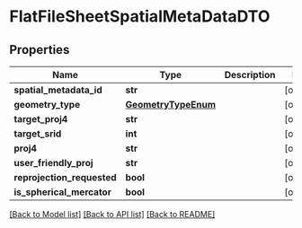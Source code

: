 # FlatFileSheetSpatialMetaDataDTO

## Properties
Name | Type | Description | Notes
------------ | ------------- | ------------- | -------------
**spatial_metadata_id** | **str** |  | [optional] 
**geometry_type** | [**GeometryTypeEnum**](GeometryTypeEnum.md) |  | [optional] 
**target_proj4** | **str** |  | [optional] 
**target_srid** | **int** |  | [optional] 
**proj4** | **str** |  | [optional] 
**user_friendly_proj** | **str** |  | [optional] 
**reprojection_requested** | **bool** |  | [optional] 
**is_spherical_mercator** | **bool** |  | [optional] 

[[Back to Model list]](../README.md#documentation-for-models) [[Back to API list]](../README.md#documentation-for-api-endpoints) [[Back to README]](../README.md)


